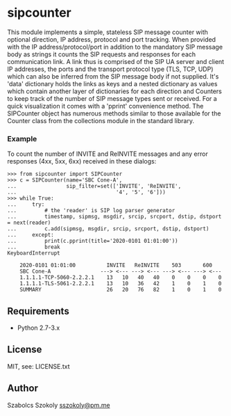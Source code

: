 # sipcounter
This module implements a simple, stateless SIP message counter with optional direction, IP address, protocol and port tracking. When provided with the IP address/protocol/port in addition to the mandatory SIP message body as strings it counts the SIP requests and responses for each communication link. A link thus is comprised of the SIP UA server and client IP addresses, the ports and the transport protocol type (TLS, TCP, UDP) which can also be inferred from the SIP message body if not supplied. It's 'data' dictionary holds the links as keys and a nested dictionary as values which contain another layer of dictionaries for each direction and Counters to keep track of the number of SIP message types sent or received. For a quick visualization it comes with a 'pprint' convenience method. The SIPCounter object has numerous methods similar to those available for the Counter class from the collections module in the standard library.

### Example ###
To count the number of INVITE and ReINVITE messages and any error responses (4xx, 5xx, 6xx) received in these dialogs:

```
>>> from sipcounter import SIPCounter
>>> c = SIPCounter(name='SBC Cone-A',
...                sip_filter=set(['INVITE', 'ReINVITE',
...                                '4', '5', '6']))
>>> while True:
...     try:
...         # the 'reader' is SIP log parser generator
...         timestamp, sipmsg, msgdir, srcip, srcport, dstip, dstport = next(reader)
...         c.add(sipmsg, msgdir, srcip, srcport, dstip, dstport)
...     except:
...         print(c.pprint(title='2020-0101 01:01:00'))
...         break
KeyboardInterrupt

    2020-0101 01:01:00          INVITE   ReINVITE    503       600
    SBC Cone-A                ---> <--- ---> <--- ---> <--- ---> <---
    1.1.1.1-TCP-5060-2.2.2.1    13   10   40   40    0    0    0    0
    1.1.1.1-TLS-5061-2.2.2.1    13   10   36   42    1    0    1    0
    SUMMARY                     26   20   76   82    1    0    1    0
```
## Requirements

- Python 2.7-3.x

## License

MIT, see: LICENSE.txt

## Author

Szabolcs Szokoly <a href="mailto:sszokoly@pm.me">sszokoly@pm.me</a>

